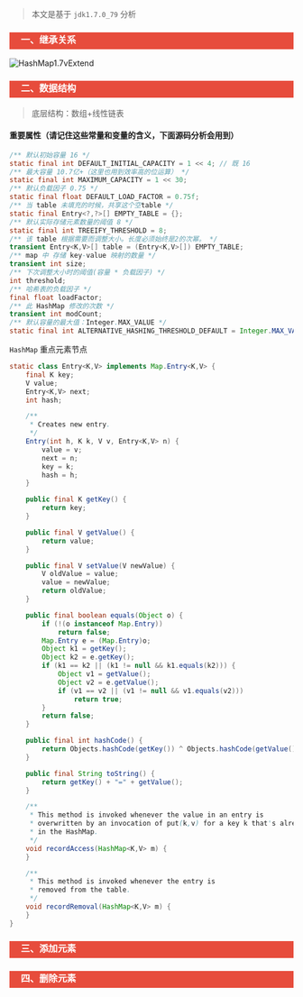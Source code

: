 > 本文是基于 `jdk1.7.0_79` 分析

<h3 style="padding-bottom:6px; padding-left:20px; color:#ffffff; background-color:#E74C3C;">一、继承关系</h3>

![HashMap1.7vExtend](http://pgq1yfr0p.bkt.clouddn.com/image/java/collectionHashMap1.7vExtend.png)

<h3 style="padding-bottom:6px; padding-left:20px; color:#ffffff; background-color:#E74C3C;">二、数据结构</h3>

>底层结构：数组+线性链表

#### 重要属性（请记住这些常量和变量的含义，下面源码分析会用到）

```java
/** 默认初始容量 16 */
static final int DEFAULT_INITIAL_CAPACITY = 1 << 4; // 既 16
/** 最大容量 10.7亿+（这里也用到效率高的位运算） */
static final int MAXIMUM_CAPACITY = 1 << 30;
/** 默认负载因子 0.75 */
static final float DEFAULT_LOAD_FACTOR = 0.75f;
/** 当 table 未填充的时候，共享这个空table */
static final Entry<?,?>[] EMPTY_TABLE = {};
/** 默认实际存储元素数量的阈值 8 */
static final int TREEIFY_THRESHOLD = 8;
/** 该 table 根据需要而调整大小。长度必须始终是2的次幂。 */
transient Entry<K,V>[] table = (Entry<K,V>[]) EMPTY_TABLE;
/** map 中 存储 key-value 映射的数量 */
transient int size;
/** 下次调整大小时的阈值(容量 * 负载因子) */
int threshold;
/** 哈希表的负载因子 */
final float loadFactor;
/** 此 HashMap 修改的次数 */
transient int modCount;
/** 默认容量的最大值：Integer.MAX_VALUE */
static final int ALTERNATIVE_HASHING_THRESHOLD_DEFAULT = Integer.MAX_VALUE;
```

`HashMap` 重点元素节点

```java
static class Entry<K,V> implements Map.Entry<K,V> {
    final K key;
    V value;
    Entry<K,V> next;
    int hash;

    /**
     * Creates new entry.
     */
    Entry(int h, K k, V v, Entry<K,V> n) {
        value = v;
        next = n;
        key = k;
        hash = h;
    }

    public final K getKey() {
        return key;
    }

    public final V getValue() {
        return value;
    }

    public final V setValue(V newValue) {
        V oldValue = value;
        value = newValue;
        return oldValue;
    }

    public final boolean equals(Object o) {
        if (!(o instanceof Map.Entry))
            return false;
        Map.Entry e = (Map.Entry)o;
        Object k1 = getKey();
        Object k2 = e.getKey();
        if (k1 == k2 || (k1 != null && k1.equals(k2))) {
            Object v1 = getValue();
            Object v2 = e.getValue();
            if (v1 == v2 || (v1 != null && v1.equals(v2)))
                return true;
        }
        return false;
    }

    public final int hashCode() {
        return Objects.hashCode(getKey()) ^ Objects.hashCode(getValue());
    }

    public final String toString() {
        return getKey() + "=" + getValue();
    }

    /**
     * This method is invoked whenever the value in an entry is
     * overwritten by an invocation of put(k,v) for a key k that's already
     * in the HashMap.
     */
    void recordAccess(HashMap<K,V> m) {
    }

    /**
     * This method is invoked whenever the entry is
     * removed from the table.
     */
    void recordRemoval(HashMap<K,V> m) {
    }
}
```



<h3 style="padding-bottom:6px; padding-left:20px; color:#ffffff; background-color:#E74C3C;">三、添加元素</h3>



<h3 style="padding-bottom:6px; padding-left:20px; color:#ffffff; background-color:#E74C3C;">四、删除元素</h3>

